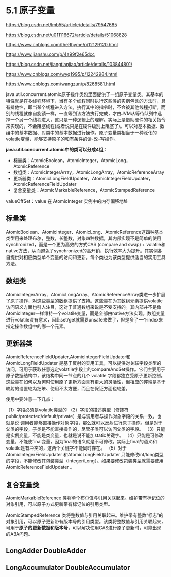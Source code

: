 # 5.1 原子变量

https://blog.csdn.net/lmb55/article/details/79547685

https://blog.csdn.net/u011116672/article/details/51068828

https://www.cnblogs.com/theRhyme/p/12129120.html

https://www.jianshu.com/p/4a99f2e65dcc

https://blog.csdn.net/jiangtianjiao/article/details/103844801/

https://www.cnblogs.com/wyq1995/p/12242984.html



https://www.cnblogs.com/wangzun/p/8268581.html

java.util.concurrent.atomic原子操作类包里面提供了一组原子变量类。其基本的特性就是在多线程环境下，当有多个线程同时执行这些类的实例包含的方法时，具有排他性，即当某个线程进入方法，执行其中的指令时，不会被其他线程打断，而别的线程就像自旋锁一样，一直等到该方法执行完成，才由JVM从等待队列中选择一个另一个线程进入，这只是一种逻辑上的理解。实际上是借助硬件的相关指令来实现的，不会阻塞线程(或者说只是在硬件级别上阻塞了)。可以对基本数据、数组中的基本数据、对类中的基本数据进行操作。原子变量类相当于一种泛化的volatile变量，能够支持原子的和有条件的读-改-写操作。

**java.util.concurrent.atomic中的类可以分成4组：**

- 标量类：AtomicBoolean，AtomicInteger，AtomicLong，AtomicReference
- 数组类：AtomicIntegerArray，AtomicLongArray，AtomicReferenceArray
- 更新器类：AtomicLongFieldUpdater，AtomicIntegerFieldUpdater，AtomicReferenceFieldUpdater
- 复合变量类：AtomicMarkableReference，AtomicStampedReference
  

valueOffSet：value 在 AtomicInteger 实例中的内存偏移地址

## 标量类

AtomicBoolean、AtomicInteger、AtomicLong、AtomicReference这四种基本类型用来处理布尔，整数，长整数，对象四种数据，其内部实现不是简单的使用synchronized，而是一个更为高效的方式CAS (compare and swap) + volatile和native方法，从而避免了synchronized的高开销，执行效率大为提升。其实例各自提供对相应类型单个变量的访问和更新。每个类也为该类型提供适当的实用工具方法。



## 数组类

AtomicIntegerArray、AtomicLongArray、AtomicReferenceArray类进一步扩展了原子操作，对这些类型的数组提供了支持。这些类在为其数组元素提供volatile访问语义方面也引人注目，这对于普通数组来说是不受支持的。其内部并不是像AtomicInteger一样维持一个volatile变量，而是全部由native方法实现。数组变量进行volatile没有意义，因此set/get就需要unsafe来做了，但是多了一个index来指定操作数组中的哪一个元素。


## 更新器类

AtomicReferenceFieldUpdater,AtomicIntegerFieldUpdater和AtomicLongFieldUpdater 是基于反射的实用工具，可以提供对关联字段类型的访问，可用于获取任意选定volatile字段上的compareAndSet操作。它们主要用于原子数据结构中，该结构中同一节点的几个 volatile 字段都独立受原子更新控制。这些类在如何以及何时使用原子更新方面具有更大的灵活性，但相应的弊端是基于映射的设置较为拙笨、使用不太方便，而且在保证方面也较差。

使用中要注意一下几点：

（1）字段必须是volatile类型的
（2）字段的描述类型（修饰符public/protected/default/private）是与调用者与操作对象字段的关系一致。也就是说 调用者能够直接操作对象字段，那么就可以反射进行原子操作。但是对于父类的字段，子类是不能直接操作的，尽管子类可以访问父类的字段。
（3）只能是实例变量，不能是类变量，也就是说不能加static关键字。
（4）只能是可修改变量，不能使final变量，因为final的语义就是不可修改。实际上final的语义和volatile是有冲突的，这两个关键字不能同时存在。
（5）对于AtomicIntegerFieldUpdater 和AtomicLongFieldUpdater 只能修改int/long类型的字段，不能修改其包装类型（Integer/Long）。如果要修改包装类型就需要使用AtomicReferenceFieldUpdater 。


## 复合变量类

AtomicMarkableReference 类将单个布尔值与引用关联起来。维护带有标记位的对象引用，可以原子方式更新带有标记位的引用类型。

AtomicStampedReference 类将整数值与引用关联起来。维护带有整数“标志”的对象引用，可以原子更新带有版本号的引用类型。该类将整数值与引用关联起来，可用于**原子的更新数据和版本号**，可以解决使用CAS进行原子更新时，可能出现的ABA问题。


## LongAdder DoubleAdder

## LongAccumulator DoubleAccumulator
